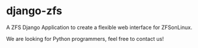 django-zfs
==========

A ZFS Django Application to create a flexible web interface for ZFSonLinux.


We are looking for Python programmers, feel free to contact us!
